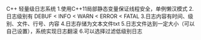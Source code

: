 C++ 轻量级日志系统
 1.使用C++11局部静态变量保证线程安全，单例懒汉模式
 2.日志级别有 DEBUF < INFO < WARN < ERROR < FATAL
 3.日志内容有时间、级别、文件、行号、内容
 4.日志存储为文本文件txt
 5.日志文件达到一定大小（可以自己设置），系统实现日志翻滚
 6.可以选择过滤低级别日志



